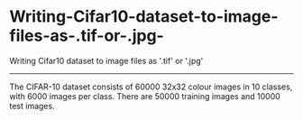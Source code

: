 # Writing-Cifar10-dataset-to-image-files-as-.tif-or-.jpg-
Writing Cifar10 dataset to image files as '.tif' or '.jpg'
***
The CIFAR-10 dataset consists of 60000 32x32 colour images in 10 classes, with 6000 images per class.
There are 50000 training images and 10000 test images.
